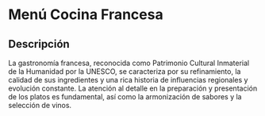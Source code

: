 # Menú Cocina Francesa

## Descripción
La gastronomía francesa, reconocida como Patrimonio Cultural Inmaterial de la Humanidad por la UNESCO, se caracteriza por su refinamiento, la calidad de sus ingredientes y una rica historia de influencias regionales y evolución constante. La atención al detalle en la preparación y presentación de los platos es fundamental, así como la armonización de sabores y la selección de vinos. 
